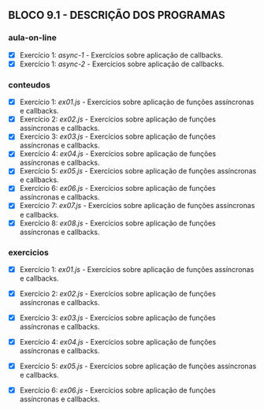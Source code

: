 ## BLOCO 9.1 - DESCRIÇÃO DOS PROGRAMAS

### aula-on-line
- [x] Exercício 1: _async-1_ - Exercícios sobre aplicação de callbacks.
- [x] Exercício 1: _async-2_ - Exercícios sobre aplicação de callbacks.

### conteudos
- [x] Exercício 1: _ex01.js_ - Exercícios sobre aplicação de funções assíncronas e callbacks.
- [x] Exercício 2: _ex02.js_ - Exercícios sobre aplicação de funções assíncronas e callbacks.
- [x] Exercício 3: _ex03.js_ - Exercícios sobre aplicação de funções assíncronas e callbacks.
- [x] Exercício 4: _ex04.js_ - Exercícios sobre aplicação de funções assíncronas e callbacks.
- [x] Exercício 5: _ex05.js_ - Exercícios sobre aplicação de funções assíncronas e callbacks.
- [x] Exercício 6: _ex06.js_ - Exercícios sobre aplicação de funções assíncronas e callbacks.
- [x] Exercício 7: _ex07.js_ - Exercícios sobre aplicação de funções assíncronas e callbacks.
- [x] Exercício 8: _ex08.js_ - Exercícios sobre aplicação de funções assíncronas e callbacks.

### exercicios
- [x] Exercício 1: _ex01.js_ - Exercícios sobre aplicação de funções assíncronas e callbacks.
- [x] Exercício 2: _ex02.js_ - Exercícios sobre aplicação de funções assíncronas e callbacks.
- [x] Exercício 3: _ex03.js_ - Exercícios sobre aplicação de funções assíncronas e callbacks.
- [x] Exercício 4: _ex04.js_ - Exercícios sobre aplicação de funções assíncronas e callbacks.
- [x] Exercício 5: _ex05.js_ - Exercícios sobre aplicação de funções assíncronas e callbacks.
- [x] Exercício 6: _ex06.js_ - Exercícios sobre aplicação de funções assíncronas e callbacks.

